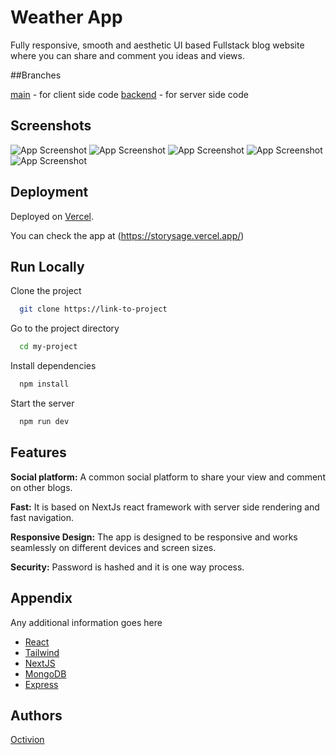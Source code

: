 
# Weather App

Fully responsive, smooth and aesthetic UI based Fullstack blog website where you can share and comment you ideas and views.

##Branches

[main](https://github.com/Rohit22-dev/Blog) - for client side code
[backend](https://github.com/Rohit22-dev/Blog/tree/backend) - for server side code

## Screenshots

![App Screenshot](https://ik.imagekit.io/octivion/Portfolio/Screenshot_2023-07-15_212847_m0DCzIpY_.png?updatedAt=1689599161879)
![App Screenshot](https://ik.imagekit.io/octivion/Portfolio/Screenshot_2023-07-17_183103_IWC5L_j7i.png?updatedAt=1689599178234)
![App Screenshot](https://ik.imagekit.io/octivion/Portfolio/Screenshot_2023-07-17_183127_5KCexIjey.png?updatedAt=1689599180433)
![App Screenshot](https://ik.imagekit.io/octivion/Portfolio/Screenshot_2023-07-17_183352_v_dZ30MzW.png?updatedAt=1689599158414)
![App Screenshot](https://ik.imagekit.io/octivion/Portfolio/Screenshot_2023-07-17_183410_8zLHaytIQ.png?updatedAt=1689599163287)


## Deployment

Deployed on [Vercel](https://vercel.com/dashboard).

You can check the app at (https://storysage.vercel.app/)


## Run Locally

Clone the project

```bash
  git clone https://link-to-project
```

Go to the project directory

```bash
  cd my-project
```

Install dependencies

```bash
  npm install
```

Start the server

```bash
  npm run dev
```


## Features

**Social platform:**  A common social platform to share your view and comment on other blogs.

**Fast:**  It is based on NextJs react framework with server side rendering and fast navigation.

**Responsive Design:**  The app is designed to be responsive and works seamlessly on different devices and screen sizes.

**Security:**  Password is hashed and it is one way process.

## Appendix

Any additional information goes here

- [React](https://react.dev/)
- [Tailwind](https://tailwindcss.com/docs/)
- [NextJS](https://nextjs.org/)
- [MongoDB](https://www.mongodb.com/)
- [Express](https://expressjs.com/)
## Authors

[Octivion](hhttps://rkcodes.vercel.app/)

